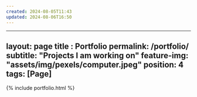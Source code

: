 ```yaml
---
created: 2024-08-05T11:43
updated: 2024-08-06T16:50
---
```

--- 
layout: page
title : Portfolio 
permalink: /portfolio/
subtitle: "Projects I am working on" 
feature-img: "assets/img/pexels/computer.jpeg"
position: 4
tags: [Page]
---

{% include portfolio.html %}
